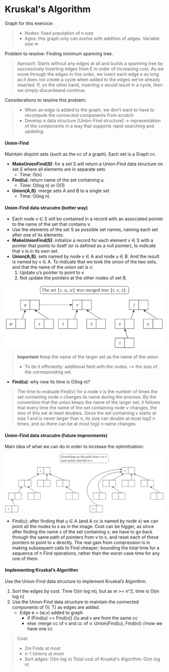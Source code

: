 <h1> Kruskal's Algorithm </h1>

Graph for this exercice:
> - Nodes: fixed population of n size
> - Ages: this graph only can evolve with addition of adges. Variable size m

Problem to resolve: Finding minimum spanning tree.
> Aproach: Starts without any edges at all and builds a spanning tree by successively inserting edges from E in order of increasing cost. As we move through the edges in this order, we insert each edge *e* as long as it does not create a cycle when added to the edges we’ve already inserted. If, on the other hand, inserting *e* would result in a cycle, then we simply discardeand continue.

Considerations to resolve this problem:
> - When an edge is added to the graph, we don’t want to have to recompute the connected components from scratch
> - Develop a data structure [Union-Find structure] -> representation of the components in a way that supports rapid searching and updating.

#### Union-Find
Maintain disjoint sets (such as the cc of a graph). Each set is a Graph cc.
- **MakeUnionFind(S)**: for a set S will return a Union-Find data structure on set S where all elements are in separate sets
    - Time: O(n)
- **Find(u)**: return name of the set containing u.
    - Time: O(log n) or O(1)
- **Union(A,B)**: merge sets A and B to a single set
    - Time: O(log n)

#### Union-Find data strucutre (better way)
- Each node v ∈ S will be contained in a record with an associated pointer to the name of the set that contains v.
- Use the elements of the set S as possible set names, naming each set after one of its elements.
- **MakeUnionFind(S)**: initialize a record for each element v ∈ S with a pointer that points to itself (or is defined as a null pointer), to indicate that v is in its own set.
- **Union(A,B)**: sets named by node v ∈ A and node u ∈ B. And the result is named by v ∈ A. To indicate that we took the union of the two sets, and that the name of the union set is v:
    1. Update u’s pointer to point to v
    2. Not update the pointers at the other nodes of set B.
    
![Union example](sources/img/img1.jpg)

> **Important** Keep the name of the larger set as the name of the union
> - To do it efficiently: additional field with the nodes --> the size of the corresponding set.
- **Find(u)**: why now its time is O(log n)?
> The time to evaluate Find(v) for a node v is the number of times the set containing node v changes its name during the process. By the convention that the union keeps the name of the larger set, it follows that every time the name of the set containing node v changes, the size of this set at least doubles. Since the set containing v starts at size 1 and is never larger than n, its size can double at most log2 n times, and so there can be at most log2 n name changes.

#### Union-Find data strucutre (future improvments)
Main idea of what we can do in order to increase the optimitzation:

![Union example](sources/img/img2.jpg)

- Find(u): after finding that u ∈ A (and A cc is named by node x) we can point all the nodes to x as in the image. Cost can be higger, as since after finding the name x of the set containing v, we have to go back through the same path of pointers from v to x, and reset each of these pointers to point to x directly. The real gain from compression is in making subsequent calls to Find cheaper; bounding the total time for a sequence of n Find operations, rather than the worst-case time for any one of them.

#### Implementing Kruskal’s Algorithm
Use the Union-Find data structure to implement Kruskal’s Algorithm.
1. Sort the edges by cost. Time O(m log m), but as m >= n^2, time is O(m log n)
2. Use the Union-Find data structure to maintain the connected components of (V, T) as edges are added.
    - Edge e = (w,v) added to graph
        - if (Find(u) == Find(v)) //u and v are from the same cc
        - else: merge cc of v and cc of v: Union(Find(u), Find(v)) //now we have one cc
> Cost:
> - 2m Finds at most
> - n-1 Unions at most
> - Sort adges: O(m log n)
> Total cost of Kruskal's Algorithm: O(m log n)
